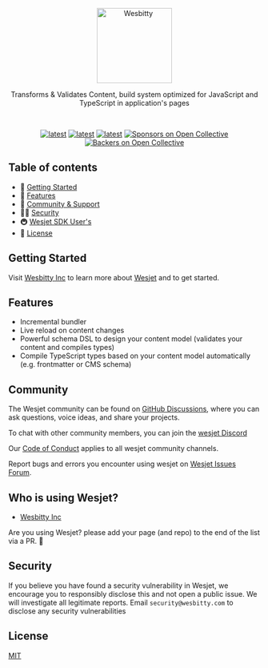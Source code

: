 <p align="center">
<a href="https://wesbitty.com/">
    <picture>
      <source media="(prefers-color-scheme: dark)" srcset="https://avatars.githubusercontent.com/u/115786374?v=4">
      <img src="https://avatars.githubusercontent.com/u/115786374?v=4" alt="Wesbitty" width="150" />
    </picture> 
  </a>
</p>

<p align="center">Transforms & Validates Content, build system optimized for JavaScript and TypeScript in application's pages</p>

<br/>

<p align="center">
 <a href="https://www.npmjs.com/wesjet" title="latest"><img alt="latest" src="https://img.shields.io/npm/v/wesjet/latest?style=for-the-badge&logo=wesjet&logoColor=ffffff&color=66BF3C" /></a>
 <a href="https://github.com/wesbitty/wesjet/blob/master/README.md" title="latest"><img alt="latest" src="https://img.shields.io/github/license/wesbitty/wesjet?style=for-the-badge&logo=wesjet&logoColor=ffffff&color=66BF3C" /></a>
  <a href="https://github.com/wesbitty/wesbitty/discussions/3" title="latest"><img alt="latest" src="https://img.shields.io/badge/community-join-4BC424.svg?style=for-the-badge&logo=Wesbitty&logoColor=ffffff&color=66BF3C" /></a>
<a href="#sponsors"><img src="https://opencollective.com/wesbitty/sponsors/badge.svg?style=for-the-badge&logo=Wesbitty&logoColor=ffffff&color=66BF3C" alt="Sponsors on Open Collective" /></a>
<a href="#backers"><img src="https://opencollective.com/wesbitty/backers/badge.svg?style=for-the-badge&logo=Wesbitty&logoColor=ffffff&color=66BF3C" alt="Backers on Open Collective" /></a>
</p>

## Table of contents

- 🚀 [Getting Started](#getting-started)
- 📒 [Features](#features)
- 👥 [Community & Support](#community)
- 👨‍💻 [Security](#security)
- 🚇 [Wesjet SDK User's](#who-is-using-wesjet)
- :memo: [License](#license)

## Getting Started

Visit [Wesbitty Inc](https://wesbitty.com/docs/wesjet/getting-started) to learn more about [Wesjet](https://github.com/wesbitty/wesjet) and to get started.

## Features

- Incremental bundler
- Live reload on content changes
- Powerful schema DSL to design your content model (validates your content and compiles types)
- Compile TypeScript types based on your content model automatically (e.g. frontmatter or CMS schema)

## Community

The Wesjet community can be found on [GitHub Discussions](https://github.com/wesbitty/wesbitty/discussions/3), where you can ask questions, voice ideas, and share your projects.

To chat with other community members, you can join the [wesjet Discord](https://discord.com)

Our [Code of Conduct](https://github.com/wesbitty/wesjet/master/blob/code_of_conduct.md) applies to all wesjet community channels.

Report bugs and errors you encounter using wesjet on [Wesjet Issues Forum](https://github.com/wesbitty/wesjet/issues).

## Who is using Wesjet?

- [Wesbitty Inc](https://wesbitty.com)

Are you using Wesjet? please add your page (and repo) to the end of the list via a PR. 🙏

## Security

If you believe you have found a security vulnerability in Wesjet, we encourage you to responsibly disclose this and not open a public issue. We will investigate all legitimate reports. Email `security@wesbitty.com` to disclose any security vulnerabilities

## License

[MIT](https://github.com/wesbitty/wesjet/blob/master/LICENSE)
